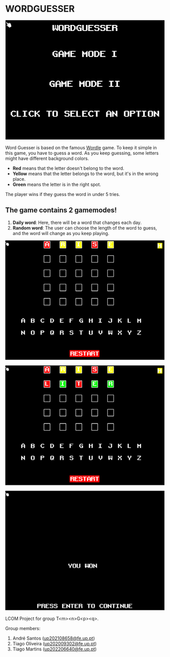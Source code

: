 # WORDGUESSER

![Main Menu](proj/src/images/mainmenu.png)

Word Guesser is based on the famous [Wordle](https://www.nytimes.com/games/wordle/index.html) game.
To keep it simple in this game, you have to guess a word. As you keep guessing, some letters might have different background colors.
- **Red** means that the letter doesn't belong to the word.
- **Yellow** means that the letter belongs to the word, but it's in the wrong place.
- **Green** means the letter is in the right spot.

The player wins if they guess the word in under 5 tries.

## The game contains 2 gamemodes!
1. **Daily word**: Here, there will be a word that changes each day.
2. **Random word**: The user can choose the length of the word to guess, and the word will change as you keep playing.

![Guess with some yellow letters](proj/src/images/exampleguess.png)

![Almost there!](proj/src/images/exampleguess2.png)

![Easy! (The word was finer)](proj/src/images/winningscreen.png)

LCOM Project for group T&lt;m&gt;&lt;n&gt;G&lt;p&gt;&lt;q&gt;.

Group members:

1. André Santos (<up202108658@fe.up.pt>)
2. Tiago Oliveira (<up202009302@fe.up.pt>)
3. Tiago Martins (<up202206640@fe.up.pt>)
